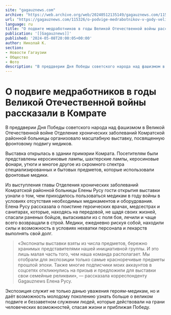 ```yaml
---
site: "gagauznews.com"
archive: "https://web.archive.org/web/20240512135149/gagauznews.com/115326/o-podvige-medrabotnikov-v-gody-velikoj-otechestvennoj-vojny-rasskazali-v-komrate.html"
url: "https://gagauznews.com/115326/o-podvige-medrabotnikov-v-gody-velikoj-otechestvennoj-vojny-rasskazali-v-komrate.html"
language: ru
title: "О подвиге медработников в годы Великой Отечественной войны рассказали в Комрате"
publication: '[[Gagauznews]]'
published: '2024-05-08T20:00:05+00:00'
author: Николай К.
section:
- Новости Гагаузии
- Общество
- Фото
description: "В преддверии Дня Победы советского народа над фашизмом в Великой Отечественной войне Отделение хронических заболеваний Комратской районной больницы организовало масштабную выставку, посвященную фронтовому подвигу медиков. Выставка открылась в здании примэрии Комрата. Посетителям были представлены керосиновые лампы, шахтерские лампы, керосиновые фонари, утюги и многое другое из скромного спектра специализированных и бытовых предметов, которые использовали фронтовые медики. Из выступления главы Отделения хронических заболеваний Комратской районной больницы Елены Русу гости открытия выставки узнали о том, чем приходилось пользоваться медикам в году войны в условиях отсутствия необходимых медикаментов и оборудования. Елена Русу рассказала о поистине героических врачах, медсестрах и санитарах, которые, находясь на передовой, […]"
---
```


# О подвиге медработников в годы Великой Отечественной войны рассказали в Комрате

В преддверии Дня Победы советского народа над фашизмом в Великой Отечественной войне Отделение хронических заболеваний Комратской районной больницы организовало масштабную выставку, посвященную фронтовому подвигу медиков.

Выставка открылась в здании примэрии Комрата. Посетителям были представлены керосиновые лампы, шахтерские лампы, керосиновые фонари, утюги и многое другое из скромного спектра специализированных и бытовых предметов, которые использовали фронтовые медики.

Из выступления главы Отделения хронических заболеваний Комратской районной больницы Елены Русу гости открытия выставки узнали о том, чем приходилось пользоваться медикам в году войны в условиях отсутствия необходимых медикаментов и оборудования. Елена Русу рассказала о поистине героических врачах, медсестрах и санитарах, которые, находясь на передовой, не щадя своих жизней, спасали раненых бойцов, вытаскивали из с поля боя, лечили и чаще всего возвращали в строй. Медики, ежедневно рискуя собой, находили силы и возможность в условиях нехватки персонала и лекарств выполнять свой долг.

> «Экспонаты выставки взяты из числа предметов, бережно хранимых представителями нашей инициативной группы. И это лишь малая часть того, чем наша команда располагает. Мы отобрали для экспозиции только самые красноречивые предметы прошлой эпохи. Также многие подписчики моих аккаунтов в соцсетях откликнулись на призыв и предложили для выставки свои семейные реликвии», — рассказала корреспонденту Gagauznews Елена Русу.

Экспозиция служит не только данью уважения героям-медикам, но и даёт возможность молодому поколению узнать больше о великом подвиге и беззаветном служении людей, которые действовали на грани человеческих возможностей, спасая жизни и приближая Победу.